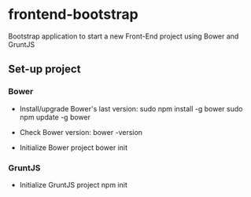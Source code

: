frontend-bootstrap
==================

Bootstrap application to start a new Front-End project using Bower and GruntJS 


## Set-up project

### Bower

- Install/upgrade Bower's last version:
	sudo npm install -g bower
	sudo npm update -g bower
	
- Check Bower version:
	bower -version

- Initialize Bower project
	bower init


### GruntJS

- Initialize GruntJS project
	npm init

